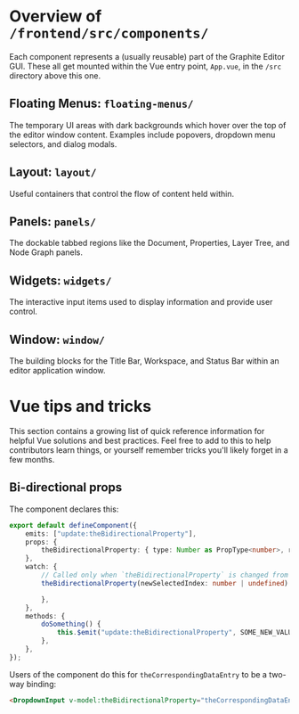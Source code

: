 # Overview of `/frontend/src/components/`
Each component represents a (usually reusable) part of the Graphite Editor GUI. These all get mounted within the Vue entry point, `App.vue`, in the `/src` directory above this one.

## Floating Menus: `floating-menus/`
The temporary UI areas with dark backgrounds which hover over the top of the editor window content. Examples include popovers, dropdown menu selectors, and dialog modals.

## Layout: `layout/`
Useful containers that control the flow of content held within.

## Panels: `panels/`
The dockable tabbed regions like the Document, Properties, Layer Tree, and Node Graph panels.

## Widgets: `widgets/`
The interactive input items used to display information and provide user control.

## Window: `window/`
The building blocks for the Title Bar, Workspace, and Status Bar within an editor application window.

# Vue tips and tricks
This section contains a growing list of quick reference information for helpful Vue solutions and best practices. Feel free to add to this to help contributors learn things, or yourself remember tricks you'll likely forget in a few months.

## Bi-directional props
The component declares this:
```ts
export default defineComponent({
	emits: ["update:theBidirectionalProperty"],
	props: {
		theBidirectionalProperty: { type: Number as PropType<number>, required: false },
	},
	watch: {
		// Called only when `theBidirectionalProperty` is changed from outside this component (with v-model)
		theBidirectionalProperty(newSelectedIndex: number | undefined) {

		},
	},
	methods: {
		doSomething() {
			this.$emit("update:theBidirectionalProperty", SOME_NEW_VALUE);
		},
	},
});
```

Users of the component do this for `theCorrespondingDataEntry` to be a two-way binding:
```html
<DropdownInput v-model:theBidirectionalProperty="theCorrespondingDataEntry" />
```
